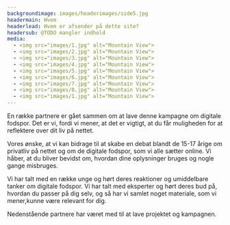 ```yaml
---
backgroundimage: images/headerimages/side5.jpg
headermain: Hvem
headerlead: Hvem er afsender på dette site?
headersub: @TODO mangler indhold
media:
  - <img src="images/1.jpg" alt="Mountain View">
  - <img src="images/2.jpg" alt="Mountain View">
  - <img src="images/3.jpg" alt="Mountain View">
  - <img src="images/4.jpg" alt="Mountain View">
  - <img src="images/5.jpg" alt="Mountain View">
  - <img src="images/6.jpg" alt="Mountain View">
  - <img src="images/7.jpg" alt="Mountain View">
  - <img src="images/8.jpg" alt="Mountain View">
  - <img src="images/1.jpg" alt="Mountain View">
---
```

En række partnere er gået sammen om at lave denne kampagne om digitale fodspor. Det er vi, fordi vi
mener, at det er vigtigt, at du får muligheden for at reflektere over dit liv på nettet.

Vores ønske, at vi kan bidrage til at skabe en debat blandt de 15-17 årige om privatliv på nettet og om de
digitale fodspor, som vi alle sætter online. Vi håber, at du bliver bevidst om, hvordan dine oplysninger bruges
og nogle gange misbruges.


Vi har talt med en række unge og hørt deres reaktioner og umiddelbare tanker om digitale fodspor. Vi har talt
med eksperter og hørt deres bud på, hvordan du passer på dig selv, og så har vi samlet noget materiale,
som vi mener,kunne være relevant for dig.


Nedenstående partnere har været med til at lave projektet og kampagnen.
